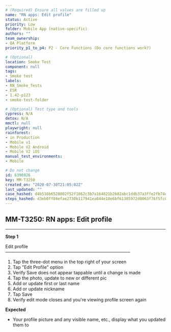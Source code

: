 ```yaml
---
# (Required) Ensure all values are filled up
name: "RN apps: Edit profile"
status: Active
priority: Low
folder: Mobile App (native-specific)
authors: ""
team_ownership: 
- QA Platform
priority_p1_to_p4: P2 - Core Functions (Do core functions work?)

# (Optional)
location: Smoke Test
component: null
tags: 
- Smoke test
labels: 
- RN_Smoke_Tests
- ESR
- 1.42-p123
- smoke-test-folder

# (Optional) Test type and tools
cypress: N/A
detox: N/A
mmctl: null
playwright: null
rainforest: 
- in Production
- Mobile v1
- Mobile V2 Android
- Mobile V2 iOS
manual_test_environments: 
- Mobile

# Do not change
id: 6396926
key: MM-T3250
created_on: "2020-07-30T21:05:02Z"
last_updated: ""
case_hashed: d4b516b6528802f52f1862c3b7a164821b2b82abc1ddb37a3ffe2fb74ec67fdee800b73b375f0895d53a211646c89b44
steps_hashed: d3eb0ff84efae2730b117941ea844e18e6bf61385972d8063f76f5fc0692d927804a2f2d5118dca194aac1272c804f46
---
```


<!-- (Auto-generated) Based on frontmatter's "key" and "name" -->

## MM-T3250: RN apps: Edit profile

---

**Step 1**

Edit profile\
————————————————————————————

1. Tap the three-dot menu in the top right of your screen
2. Tap "Edit Profile" option
3. Verify Save does not appear tappable until a change is made
4. Tap the photo, update to new or different pic
5. Add or update first or last name
6. Add or update nickname
7. Tap Save
8. Verify edit mode closes and you're viewing profile screen again

**Expected**

- Your profile picture and any visible name, etc., display what you updated them to
